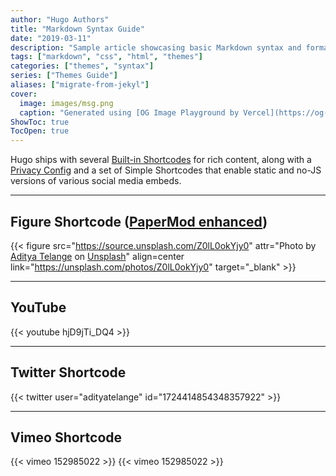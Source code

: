 ```yaml
---
author: "Hugo Authors"
title: "Markdown Syntax Guide"
date: "2019-03-11"
description: "Sample article showcasing basic Markdown syntax and formatting for HTML elements."
tags: ["markdown", "css", "html", "themes"]
categories: ["themes", "syntax"]
series: ["Themes Guide"]
aliases: ["migrate-from-jekyl"]
cover:
  image: images/msg.png
  caption: "Generated using [OG Image Playground by Vercel](https://og-playground.vercel.app/)"
ShowToc: true
TocOpen: true
---
```


Hugo ships with several [Built-in Shortcodes](https://gohugo.io/content-management/shortcodes/#use-hugos-built-in-shortcodes) for rich content, along with a [Privacy Config](https://gohugo.io/about/hugo-and-gdpr/) and a set of Simple Shortcodes that enable static and no-JS versions of various social media embeds.

<!--more-->

---

## Figure Shortcode ([PaperMod enhanced](https://github.com/adityatelange/hugo-PaperMod/commits/master/layouts/shortcodes/figure.html))

{{< figure src="https://source.unsplash.com/Z0lL0okYjy0" attr="Photo by [Aditya Telange](https://unsplash.com/@adityatelange?utm_content=creditCopyText&utm_medium=referral&utm_source=unsplash) on [Unsplash](https://unsplash.com/photos/Z0lL0okYjy0?utm_content=creditCopyText&utm_medium=referral&utm_source=unsplash)" align=center link="https://unsplash.com/photos/Z0lL0okYjy0" target="_blank" >}}

---

## YouTube

{{< youtube hjD9jTi_DQ4 >}}

---

## Twitter Shortcode

{{< twitter user="adityatelange" id="1724414854348357922" >}}

---

## Vimeo Shortcode

{{< vimeo 152985022 >}}
{{< vimeo 152985022 >}}